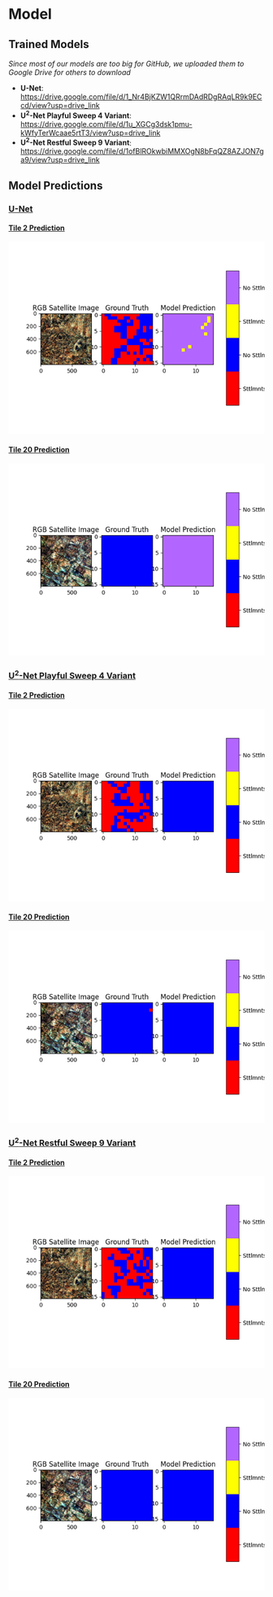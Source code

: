 # Model

## Trained Models
*Since most of our models are too big for GitHub, we uploaded them to Google Drive for others to download*
-   **U-Net**: https://drive.google.com/file/d/1_Nr4BjKZW1QRrmDAdRDgRAqLR9k9ECcd/view?usp=drive_link
-   **U<sup>2</sup>-Net Playful Sweep 4 Variant**: https://drive.google.com/file/d/1u_XGCg3dsk1pmu-kWfyTerWcaae5rtT3/view?usp=drive_link
-   **U<sup>2</sup>-Net Restful Sweep 9 Variant**: https://drive.google.com/file/d/1ofBlROkwbiMMXOgN8bFqQZ8AZJON7ga9/view?usp=drive_link

## Model Predictions

### [U-Net](/model/prediction_images/U-Net)

#### [Tile 2 Prediction](/model/prediction_images/U-Net/Tile2_restitched_visible_gt_prediction.png)
<img src='/model/prediction_images/U-Net/Tile2_restitched_visible_gt_prediction.png' alt='U-Net Tile 2 Prediction' />

#### [Tile 20 Prediction](/model/prediction_images/U-Net/Tile20_restitched_visible_gt_prediction.png)
<img src='/model/prediction_images/U-Net/Tile20_restitched_visible_gt_prediction.png' alt='U-Net Tile 20 Prediction' />

### [U<sup>2</sup>-Net Playful Sweep 4 Variant](/model/prediction_images/U2NetPlayfulSweep4)

#### [Tile 2 Prediction](/model/prediction_images/U2NetPlayfulSweep4/Tile2_restitched_visible_gt_prediction.png)
<img src='/model/prediction_images/U2NetPlayfulSweep4/Tile2_restitched_visible_gt_prediction.png' alt='U^2-Net Playful Sweep 4 Variant Tile 2 Prediction' />

#### [Tile 20 Prediction](/model/prediction_images/U2NetPlayfulSweep4/Tile20_restitched_visible_gt_prediction.png)
<img src='/model/prediction_images/U2NetPlayfulSweep4/Tile20_restitched_visible_gt_prediction.png' alt='U^2-Net Playful Sweep 4 Variant Tile 20 Prediction' />

### [U<sup>2</sup>-Net Restful Sweep 9 Variant](/model/prediction_images/U2NetRestfulSweep9)

#### [Tile 2 Prediction](/model/prediction_images/U2NetRestfulSweep9/Tile2_restitched_visible_gt_prediction.png)
<img src='/model/prediction_images/U2NetRestfulSweep9/Tile2_restitched_visible_gt_prediction.png' alt='U^2-Net Restful Sweep 9 Variant Tile 2 Prediction' />

#### [Tile 20 Prediction](/model/prediction_images/U2NetRestfulSweep9/Tile20_restitched_visible_gt_prediction.png)
<img src='/model/prediction_images/U2NetRestfulSweep9/Tile20_restitched_visible_gt_prediction.png' alt='U^2-Net Restful Sweep 9 Variant Tile 20 Prediction' />
